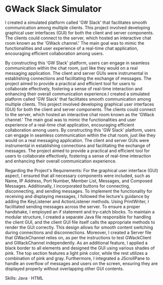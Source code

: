 # GWack Slack Simulator
I created a simulated platform called 'GW Slack' that facilitates smooth communication among multiple clients. This project involved developing graphical user interfaces (GUI) for both the client and server components. The clients could connect to the server, which hosted an interactive chat room known as the 'GWack channel.' The main goal was to mimic the functionalities and user experience of a real-time chat application, encouraging efficient collaboration among users.

By constructing this 'GW Slack' platform, users can engage in seamless communication within the chat room, just like they would on a real messaging application. The client and server GUIs were instrumental in establishing connections and facilitating the exchange of messages. The project aimed to provide a practical and efficient tool for users to collaborate effectively, fostering a sense of real-time interaction and enhancing their overall communication experience.I created a simulated platform called 'GW Slack' that facilitates smooth communication among multiple clients. This project involved developing graphical user interfaces (GUI) for both the client and server components. The clients could connect to the server, which hosted an interactive chat room known as the 'GWack channel.' The main goal was to mimic the functionalities and user experience of a real-time chat application, encouraging efficient collaboration among users. By constructing this 'GW Slack' platform, users can engage in seamless communication within the chat room, just like they would on a real messaging application. The client and server GUIs were instrumental in establishing connections and facilitating the exchange of messages. The project aimed to provide a practical and efficient tool for users to collaborate effectively, fostering a sense of real-time interaction and enhancing their overall communication experience.

Regarding the Project's Requirements:
For the graphical user interface (GUI) aspect, I ensured that all necessary components were included, such as Name, IP Address, Port Number, Member List, Messages, and Composed Messages. Additionally, I incorporated buttons for connecting, disconnecting, and sending messages. To implement the functionality for receiving and displaying messages, I followed the lecture's guidance by adding the KeyListener and ActionListener methods. Using PrintWriter, I facilitated sending messages across the server. To ensure a proper handshake, I employed an if statement and try-catch blocks.
To maintain a modular structure, I created a separate Java file responsible for handling the client GUI, and the client GUI file itself calls the appropriate methods to render the GUI correctly. This design allows for smooth content switching during connections and disconnections. Moreover, I created a Server file that GWackChannel relies on, as per the instructions to test GWackClient and GWackChannel independently.
As an additional feature, I applied a black border to all elements and designed the GUI using various shades of pink. The top section features a light pink color, while the rest utilizes a combination of pink and gray. Furthermore, I integrated a JScrollPane to handle an overflow of messages and users on the screen, ensuring they are displayed properly without overlapping other GUI contents.

Skills: Java · HTML
